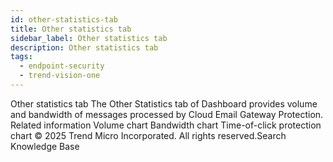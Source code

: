 ```yaml
---
id: other-statistics-tab
title: Other statistics tab
sidebar_label: Other statistics tab
description: Other statistics tab
tags:
  - endpoint-security
  - trend-vision-one
---
```


 Other statistics tab The Other Statistics tab of Dashboard provides volume and bandwidth of messages processed by Cloud Email Gateway Protection. Related information Volume chart Bandwidth chart Time-of-click protection chart © 2025 Trend Micro Incorporated. All rights reserved.Search Knowledge Base